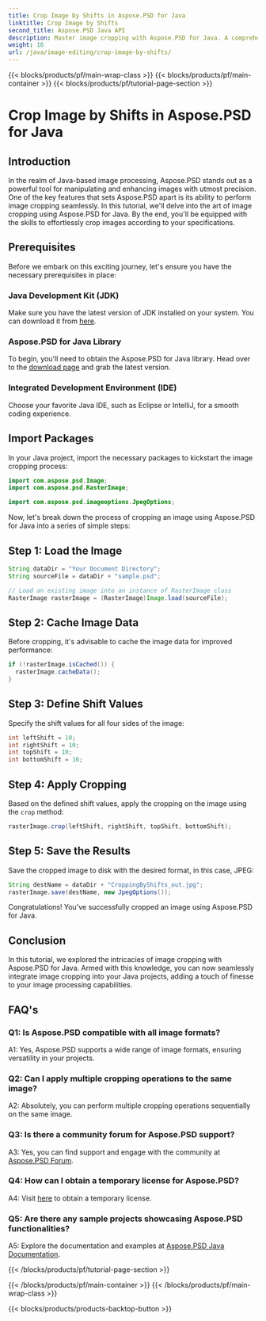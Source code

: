 ```yaml
---
title: Crop Image by Shifts in Aspose.PSD for Java
linktitle: Crop Image by Shifts
second_title: Aspose.PSD Java API
description: Master image cropping with Aspose.PSD for Java. A comprehensive tutorial for seamless image manipulation.
weight: 16
url: /java/image-editing/crop-image-by-shifts/
---
```


{{< blocks/products/pf/main-wrap-class >}}
{{< blocks/products/pf/main-container >}}
{{< blocks/products/pf/tutorial-page-section >}}

# Crop Image by Shifts in Aspose.PSD for Java

## Introduction

In the realm of Java-based image processing, Aspose.PSD stands out as a powerful tool for manipulating and enhancing images with utmost precision. One of the key features that sets Aspose.PSD apart is its ability to perform image cropping seamlessly. In this tutorial, we'll delve into the art of image cropping using Aspose.PSD for Java. By the end, you'll be equipped with the skills to effortlessly crop images according to your specifications.

## Prerequisites

Before we embark on this exciting journey, let's ensure you have the necessary prerequisites in place:

### Java Development Kit (JDK)

Make sure you have the latest version of JDK installed on your system. You can download it from [here](https://www.oracle.com/java/technologies/javase-downloads.html).

### Aspose.PSD for Java Library

To begin, you'll need to obtain the Aspose.PSD for Java library. Head over to the [download page](https://releases.aspose.com/psd/java/) and grab the latest version.

### Integrated Development Environment (IDE)

Choose your favorite Java IDE, such as Eclipse or IntelliJ, for a smooth coding experience.

## Import Packages

In your Java project, import the necessary packages to kickstart the image cropping process:

```java
import com.aspose.psd.Image;
import com.aspose.psd.RasterImage;

import com.aspose.psd.imageoptions.JpegOptions;
```

Now, let's break down the process of cropping an image using Aspose.PSD for Java into a series of simple steps:

## Step 1: Load the Image

```java
String dataDir = "Your Document Directory";
String sourceFile = dataDir + "sample.psd";

// Load an existing image into an instance of RasterImage class
RasterImage rasterImage = (RasterImage)Image.load(sourceFile);
```

## Step 2: Cache Image Data

Before cropping, it's advisable to cache the image data for improved performance:

```java
if (!rasterImage.isCached()) {
  rasterImage.cacheData();
}
```

## Step 3: Define Shift Values

Specify the shift values for all four sides of the image:

```java
int leftShift = 10;
int rightShift = 10;
int topShift = 10;
int bottomShift = 10;
```

## Step 4: Apply Cropping

Based on the defined shift values, apply the cropping on the image using the `crop` method:

```java
rasterImage.crop(leftShift, rightShift, topShift, bottomShift);
```

## Step 5: Save the Results

Save the cropped image to disk with the desired format, in this case, JPEG:

```java
String destName = dataDir + "CroppingByShifts_out.jpg";
rasterImage.save(destName, new JpegOptions());
```

Congratulations! You've successfully cropped an image using Aspose.PSD for Java.

## Conclusion

In this tutorial, we explored the intricacies of image cropping with Aspose.PSD for Java. Armed with this knowledge, you can now seamlessly integrate image cropping into your Java projects, adding a touch of finesse to your image processing capabilities.

## FAQ's

### Q1: Is Aspose.PSD compatible with all image formats?

A1: Yes, Aspose.PSD supports a wide range of image formats, ensuring versatility in your projects.

### Q2: Can I apply multiple cropping operations to the same image?

A2: Absolutely, you can perform multiple cropping operations sequentially on the same image.

### Q3: Is there a community forum for Aspose.PSD support?

A3: Yes, you can find support and engage with the community at [Aspose.PSD Forum](https://forum.aspose.com/c/psd/34).

### Q4: How can I obtain a temporary license for Aspose.PSD?

A4: Visit [here](https://purchase.aspose.com/temporary-license/) to obtain a temporary license.

### Q5: Are there any sample projects showcasing Aspose.PSD functionalities?

A5: Explore the documentation and examples at [Aspose.PSD Java Documentation](https://reference.aspose.com/psd/java/).


{{< /blocks/products/pf/tutorial-page-section >}}

{{< /blocks/products/pf/main-container >}}
{{< /blocks/products/pf/main-wrap-class >}}

{{< blocks/products/products-backtop-button >}}
